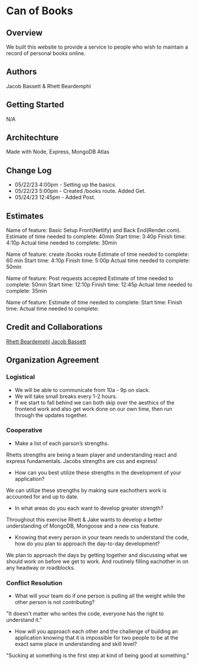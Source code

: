 # Can of Books

## Overview

We built this website to provide a service to people who wish to maintain a record of personal books online.

## Authors

Jacob Bassett & Rhett Beardemphl

## Getting Started

N/A

## Architechture

Made with Node, Express, MongoDB Atlas

## Change Log

* 05/22/23 4:00pm - Setting up the basics.
* 05/22/23 5:00pm - Created /books route. Added Get.
* 05/24/23 12:45pm - Added Post.

## Estimates

Name of feature: Basic Setup Front(Netlify) and Back End(Render.com).
Estimate of time needed to complete: 40min
Start time: 3:40p
Finish time: 4:10p
Actual time needed to complete: 30min

Name of feature: create /books route
Estimate of time needed to complete: 60 min
Start time: 4:10p
Finish time: 5:00p
Actual time needed to complete: 50min

Name of feature: Post requests accepted
Estimate of time needed to complete: 50min
Start time: 12:10p
Finish time: 12:45p
Actual time needed to complete: 35min

Name of feature: 
Estimate of time needed to complete: 
Start time: 
Finish time: 
Actual time needed to complete: 

## Credit and Collaborations

[Rhett Beardemphl](https://github.com/rhettb253)
[Jacob Bassett](https://github.com/jdabassett)

## Organization Agreement

### Logistical

- We will be able to communicate from 10a - 9p on slack.
- We will take small breaks every 1-2 hours.
- If we start to fall behind we can both skip over the aesthics of the frontend work and also get work done on our own time, then run through the updates together.

### Cooperative

- Make a list of each parson’s strengths.

Rhetts strengths are being a team player and understanding react and express fundamentals.
Jacobs strengths are css and express!

- How can you best utilize these strengths in the development of your application?

We can utilize these strengths by making sure eachothers work is accounted for and up to date.

- In what areas do you each want to develop greater strength?

Throughout this exercise Rhett & Jake wants to develop a better understanding of MongoDB, Mongoose and a new css feature.

- Knowing that every person in your team needs to understand the code, how do you plan to approach the day-to-day development?

We plan to approach the days by getting together and discussing what we should work on before we get to work. And routinely filling eachother in on any headway or roadblocks.

### Conflict Resolution

- What will your team do if one person is pulling all the weight while the other person is not contributing?

"It doesn't matter who writes the code, everyone has the right to understand it."

- How will you approach each other and the challenge of building an application knowing that it is impossible for two people to be at the exact same place in understanding and skill level?

"Sucking at something is the first step at kind of being good at something."
